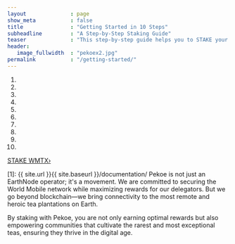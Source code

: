 ```yaml
---
layout              : page
show_meta           : false
title               : "Getting Started in 10 Steps"
subheadline         : "A Step-by-Step Staking Guide"
teaser              : "This step-by-step guide helps you to STAKE your WMTx."
header:
   image_fullwidth  : "pekoex2.jpg"
permalink           : "/getting-started/"
---
```

1. 
1. 
1. 
1. 
1. 
1. 
1. 
1. 
1. 
1. 

<a class="radius button small" href="{{ site.url }}{{ site.baseurl }}/documentation/">STAKE WMTX›</a>


 [1]: {{ site.url }}{{ site.baseurl }}/documentation/
Pekoe is not just an EarthNode operator; it's a movement. We are committed to securing the World Mobile network while maximizing rewards for our delegators. But we go beyond blockchain—we bring connectivity to the most remote and heroic tea plantations on Earth.

By staking with Pekoe, you are not only earning optimal rewards but also empowering communities that cultivate the rarest and most exceptional teas, ensuring they thrive in the digital age.
